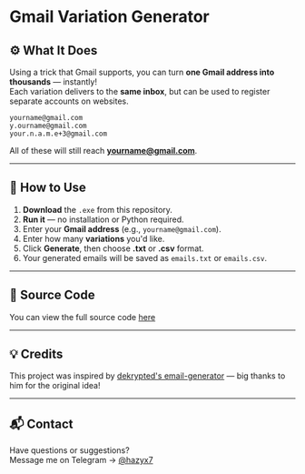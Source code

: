 # Gmail Variation Generator



## ⚙️ What It Does

Using a trick that Gmail supports, you can turn **one Gmail address into thousands** — instantly!  
Each variation delivers to the **same inbox**, but can be used to register separate accounts on websites.

```
yourname@gmail.com
y.ourname@gmail.com
your.n.a.m.e+3@gmail.com
```

All of these will still reach **yourname@gmail.com**.

---

## 🚀 How to Use

1. **Download** the `.exe` from this repository.
2. **Run it** — no installation or Python required.
3. Enter your **Gmail address** (e.g., `yourname@gmail.com`).
4. Enter how many **variations** you'd like.
5. Click **Generate**, then choose **.txt** or **.csv** format.
6. Your generated emails will be saved as `emails.txt` or `emails.csv`.

---

## 📎 Source Code

You can view the full source code [here](https://github.com/hazyx7/GmailGenerator/blob/main/source_code.py)

---

## 💡 Credits

This project was inspired by [dekrypted's email-generator](https://github.com/dekrypted/email-generator) — big thanks to him for the original idea!

---

## 📬 Contact

Have questions or suggestions?  
Message me on Telegram → [@hazyx7](https://t.me/hazyx7)
